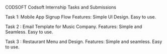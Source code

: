 CODSOFT
Codsoft Internship Tasks and Submissions

Task 1: Mobile App Signup Flow Features: Simple UI Design. Easy to use.

Task 2 : Email Template for Music Company. Features: Simple and Seamless. Easy to use.

Task 3 : Restaurant Menu and Design. Features: Simple and seamless. Easy to use.

